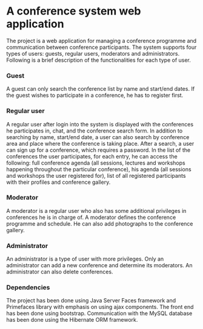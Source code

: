 # A conference system web application
The project is a web application for managing a conference programme and communication between conference participants.
The system supports four types of users: guests, regular users, moderators and administrators. Following is a brief description of the functionalities for each type of user.

### Guest
A guest can only search the conference list by name and start/end dates. If the guest wishes to participate in a conference, he has to register first.

### Regular user
A regular user after login into the system is displayed with the conferences he participates in, chat, and the conference search form. In addition to searching by name, start/end date, a user can also search by conference area and place where the conference is taking place. After a search, a user can sign up for a conference, which requires a password. In the list of the conferences the user participates, for each entry, he can access the following: full conference agenda (all sessions, lectures and workshops happening throughout the particular conference), his agenda (all sessions and workshops the user registered for), list of all registered participants with their profiles and conference gallery.

### Moderator
A moderator is a regular user who also has some additional privileges in conferences he is in charge of. A moderator defines the conference programme and schedule. He can also add photographs to the conference gallery.

### Administrator
An administrator is a type of user with more privileges. Only an administrator can add a new conference and determine its moderators. An administrator can also delete conferences. 

### Dependencies
The project has been done using Java Server Faces framework and Primefaces library with emphasis on using ajax components. The front end has been done using bootstrap. Communication with the MySQL database has been done using the Hibernate ORM framework.
